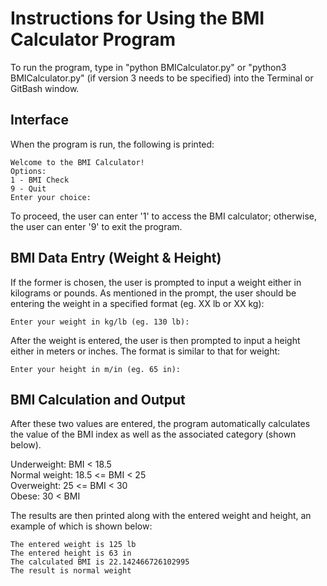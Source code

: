 # Instructions for Using the BMI Calculator Program

To run the program, type in "python BMICalculator.py" or "python3 BMICalculator.py" (if version 3 needs to be specified) into the Terminal or GitBash window.

## Interface

When the program is run, the following is printed:

```
Welcome to the BMI Calculator!
Options:
1 - BMI Check
9 - Quit
Enter your choice:
```

To proceed, the user can enter '1' to access the BMI calculator; otherwise, the user can enter '9' to exit the program.

## BMI Data Entry (Weight & Height)

If the former is chosen, the user is prompted to input a weight either in kilograms or pounds. As mentioned in the prompt, the user should be entering the weight in a specified format (eg. XX lb or XX kg):

```
Enter your weight in kg/lb (eg. 130 lb):
```

After the weight is entered, the user is then prompted to input a height either in meters or inches. The format is similar to that for weight:

```
Enter your height in m/in (eg. 65 in):
```

## BMI Calculation and Output

After these two values are entered, the program automatically calculates the value of the BMI index as well as the associated category (shown below).

Underweight:    BMI < 18.5 <br/>
Normal weight:  18.5 <= BMI < 25 <br/>
Overweight:     25 <= BMI < 30 <br/>
Obese:          30 < BMI <br/>

The results are then printed along with the entered weight and height, an example of which is shown below:

```
The entered weight is 125 lb
The entered height is 63 in
The calculated BMI is 22.142466726102995
The result is normal weight
```
